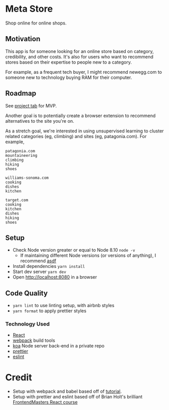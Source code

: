 # Meta Store

Shop online for online shops.

## Motivation

This app is for someone looking for an online store based on category, credibility, and other costs. It's also for users who want to recommend stores based on their expertise to people new to a category.

For example, as a frequent tech buyer, I might recommend newegg.com to someone new to technology buying RAM for their computer.

## Roadmap

See [project tab](https://github.com/JackHowa/meta-store-frontend/projects/3) for MVP.

Another goal is to potentially create a browser extension to recommend alternatives to the site you're on.

As a stretch goal, we're interested in using unsupervised learning to cluster related categories (eg, climbing) and sites (eg, patagonia.com). For example,

```
patagonia.com
mountaineering
climbing
hiking
shoes

williams-sonoma.com
cooking
dishes
kitchen

target.com
cooking
kitchen
dishes
hiking
shoes
```

## Setup

- Check Node version greater or equal to Node 8.10 `node -v`
  - If maintaining different Node versions (or versions of anything), I recommend [asdf](https://github.com/asdf-vm/asdf)
- Install dependencies `yarn install`
- Start dev server `yarn dev`
- Open [http://localhost:8080](http://localhost:8080) in a browser

## Code Quality

- `yarn lint` to use linting setup, with airbnb styles
- `yarn format` to apply prettier styles

### Technology Used

- [React](https://github.com/facebook/react)
- [webpack](https://webpack.js.org/) build tools
- [koa](https://koajs.com/) Node server back-end in a private repo
- [prettier](https://github.com/prettier/prettier)
- [eslint](https://github.com/eslint/eslint)

# Credit

- Setup with webpack and babel based off of [tutorial](https://dev.to/iamismile/how-to-setup-webpack-and-babel-for-react-59ph).
- Setup with prettier and eslint based off of Brian Holt's brilliant [FrontendMasters React course](https://btholt.github.io/complete-intro-to-react-v5/)
